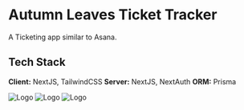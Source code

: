 # Autumn Leaves Ticket Tracker

A Ticketing app similar to Asana.

## Tech Stack

**Client:** NextJS, TailwindCSS
**Server:** NextJS, NextAuth
**ORM:** Prisma

![Logo](https://img.shields.io/badge/Next-black?style=for-the-badge&logo=next.js&logoColor=white)
![Logo](https://img.shields.io/badge/tailwindcss-%2338B2AC.svg?style=for-the-badge&logo=tailwind-css&logoColor=white)
![Logo](https://img.shields.io/badge/Prisma-3982CE?style=for-the-badge&logo=Prisma&logoColor=white)
